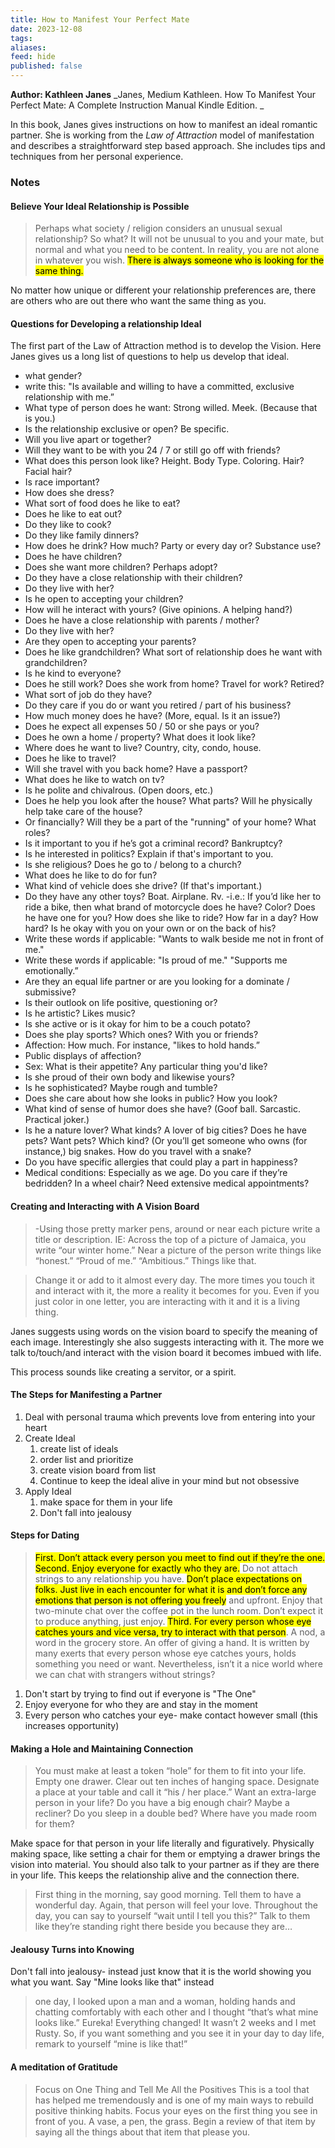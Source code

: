 ```yaml
---
title: How to Manifest Your Perfect Mate
date: 2023-12-08
tags: 
aliases: 
feed: hide
published: false
---
```

__Author: Kathleen Janes__
_Janes, Medium Kathleen. How To Manifest Your Perfect Mate: A Complete Instruction Manual Kindle Edition. _

In this book, Janes gives instructions on how to manifest an ideal romantic partner. She is working from the _Law of Attraction_ model of manifestation and describes a straightforward step based approach. She includes tips and techniques from her personal experience.

### Notes

#### Believe Your Ideal Relationship is Possible

>Perhaps what society / religion considers an unusual sexual relationship? So what? It will not be unusual to you and your mate, but normal and what you need to be content. In reality, you are not alone in whatever you wish. <mark class="hltr-yellow">There is always someone who is looking for the same thing.</mark>

 No matter how unique or different your relationship preferences are, there are others who are out there who want the same thing as you.

#### Questions for Developing a relationship Ideal

The first part of the Law of Attraction method is to develop the Vision. Here Janes gives us a long list of questions to help us develop that ideal.

- what gender?
- write this: "Is available and willing to have a committed, exclusive relationship with me.”
- What type of person does he want: Strong willed. Meek. (Because that is you.)  
- ​​Is the relationship exclusive or open? Be specific.  
- ​​Will you live apart or together?  
- ​​Will they want to be with you 24 / 7 or still go off with friends?  
- ​​What does this person look like? Height. Body Type. Coloring. Hair? Facial hair? 
- ​​Is race important?  
- ​​How does she dress?  ​​
- What sort of food does he like to eat?  
- ​​Does he like to eat out?
- Do they like to cook? 
- ​​Do they like family dinners? 
- ​​How does he drink? How much? Party or every day or?  ​​Substance use?  
- ​​Does he have children?  ​​
- Does she want more children? Perhaps adopt?  ​​
- Do they have a close relationship with their children? 
- ​​Do they live with her?  
- ​​Is he open to accepting your children?  ​​
- How will he interact with yours? (Give opinions. A helping hand?) 
- ​​Does he have a close relationship with parents / mother?
- Do they live with her?  
- ​​Are they open to accepting your parents? 
- ​​Does he like grandchildren?  ​​What sort of relationship does he want with grandchildren? 
- ​​Is he kind to everyone?  ​​
- Does he still work? Does she work from home? Travel for work? Retired?  
- ​​What sort of job do they have?  ​​
- Do they care if you do or want you retired / part of his business?  
- ​​How much money does he have? (More, equal. Is it an issue?) 
- ​​Does he expect all expenses 50 / 50 or she pays or you?
- Does he own a home / property? What does it look like?  ​​
- Where does he want to live? Country, city, condo, house. ​​ 
- Does he like to travel?  
- ​​Will she travel with you back home? Have a passport?  
- ​​What does he like to watch on tv? 
- ​​Is he polite and chivalrous. (Open doors, etc.)
- ​​Does he help you look after the house? What parts?  ​​Will he physically help take care of the house?  
- ​​Or financially? Will they be a part of the "running" of your home? What roles?
- Is it important to you if he’s got a criminal record? Bankruptcy?  
- ​​Is he interested in politics? Explain if that's important to you.  
- ​​Is she religious? Does he go to / belong to a church?  ​​
- What does he like to do for fun? 
- ​​What kind of vehicle does she drive? (If that's important.)  ​​
- Do they have any other toys? Boat. Airplane. Rv. -i.e.: If you’d like her to ride a bike, then what brand of motorcycle does he have? Color? Does he have one for you? How does she like to ride? How far in a day? How hard? Is he okay with you on your own or on the back of his?
- Write these words if applicable: "Wants to walk beside me not in front of me."  ​​
- Write these words if applicable: "Is proud of me." "Supports me emotionally.” 
- ​​Are they an equal life partner or are you looking for a dominate / submissive?  
- ​​Is their outlook on life positive, questioning or? 
- ​​Is he artistic? Likes music?  
- ​​Is she active or is it okay for him to be a couch potato? 
- ​​Does she play sports? Which ones? With you or friends?  
- ​​Affection: How much. For instance, "likes to hold hands.” 
- ​​Public displays of affection?
- Sex: What is their appetite? Any particular thing you'd like?  ​​
- Is she proud of their own body and likewise yours?  ​​
- Is he sophisticated? Maybe rough and tumble? 
- ​​Does she care about how she looks in public? How you look?  
- ​​What kind of sense of humor does she have? (Goof ball. Sarcastic. Practical joker.)  
- ​​Is he a nature lover? What kinds? A lover of big cities?  ​​Does he have pets? Want pets? Which kind? (Or you’ll get someone who owns (for instance,) big snakes. How do you travel with a snake?
- Do you have specific allergies that could play a part in happiness?  ​​
- Medical conditions: Especially as we age. Do you care if they’re bedridden? In a wheel chair? Need extensive medical appointments?

#### Creating and Interacting with A Vision Board
>-Using those pretty marker pens, around or near each picture write a title or description. IE: Across the top of a picture of Jamaica, you write “our winter home.” Near a picture of the person write things like “honest.” “Proud of me.” “Ambitious.” Things like that.

>Change it or add to it almost every day. The more times you touch it and interact with it, the more a reality it becomes for you. Even if you just color in one letter, you are interacting with it and it is a living thing.

Janes suggests using words on the vision board to specify the meaning of each image. Interestingly she also suggests interacting with it. The more we talk to/touch/and interact with the vision board it becomes imbued with life.

This process sounds like creating a servitor, or a spirit. 
#### The Steps for Manifesting a Partner
1) Deal with personal trauma which prevents love from entering into your heart
2) Create Ideal
	1) create list of ideals
	2) order list and prioritize
	3) create vision board from list
	4) Continue to keep the ideal alive in your mind but not obsessive
3) Apply Ideal
	1) make space for them in your life
	2) Don't fall into jealousy

#### Steps for Dating
><mark class="hltr-yellow">First. Don’t attack every person you meet to find out if they’re the one.  Second. Enjoy everyone for exactly who they are.</mark> Do not attach strings to any relationship you have. <mark class="hltr-yellow">Don’t place expectations on folks. Just live in each encounter for what it is and don’t force any emotions that person is not offering you freely</mark> and upfront. Enjoy that two-minute chat over the coffee pot in the lunch room. Don’t expect it to produce anything, just enjoy.  <mark class="hltr-yellow">Third. For every person whose eye catches yours and vice versa, try to interact with that person</mark>. A nod, a word in the grocery store. An offer of giving a hand. It is written by many exerts that every person whose eye catches yours, holds something you need or want. Nevertheless, isn’t it a nice world where we can chat with strangers without strings?

1) Don't start by trying to find out if everyone is "The One"
2) Enjoy everyone for who they are and stay in the moment
3) Every person who catches your eye- make contact however small (this increases opportunity)

#### Making a Hole and Maintaining Connection

>You must make at least a token “hole” for them to fit into your life. Empty one drawer. Clear out ten inches of hanging space. Designate a place at your table and call it “his / her place.” Want an extra-large person in your life? Do you have a big enough chair? Maybe a recliner? Do you sleep in a double bed? Where have you made room for them?

Make space for that person in your life literally and figuratively. Physically making space, like setting a chair for them or emptying a drawer brings the vision into material. You should also talk to your partner as if they are there in your life. This keeps the relationship alive and the connection there.

>First thing in the morning, say good morning. Tell them to have a wonderful day. Again, that person will feel your love.  Throughout the day, you can say to yourself “wait until I tell you this?” Talk to them like they’re standing right there beside you because they are…


#### Jealousy Turns into Knowing

Don't fall into jealousy- instead just know that it is the world showing you what you want. Say
"Mine looks like that" instead

>one day, I looked upon a man and a woman, holding hands and chatting comfortably with each other and I thought “that’s what mine looks like.” Eureka! Everything changed! It wasn’t 2 weeks and I met Rusty.  So, if you want something and you see it in your day to day life, remark to yourself “mine is like that!”

#### A meditation of Gratitude

> Focus on One Thing and Tell Me All the Positives  This is a tool that has helped me tremendously and is one of my main ways to rebuild positive thinking habits. Focus your eyes on the first thing you see in front of you. A vase, a pen, the grass. Begin a review of that item by saying all the things about that item that please you.

